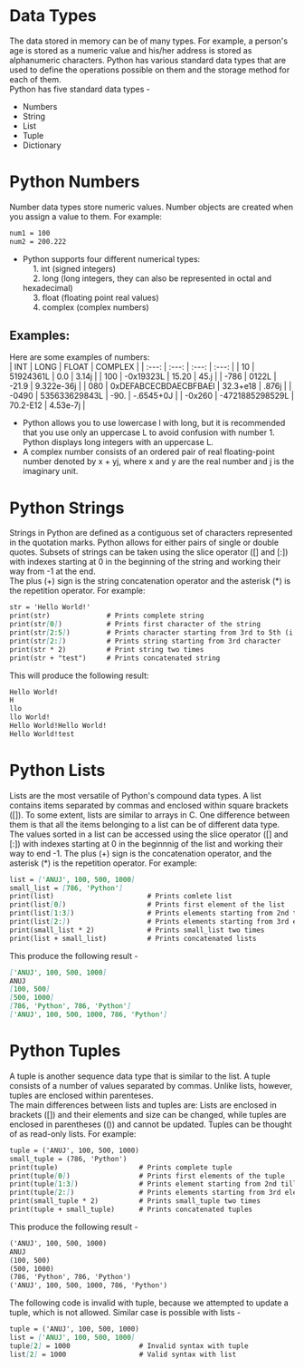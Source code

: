 # Data Types
The data stored in memory can be of many types. For example, a person's age is stored as a numeric value and his/her address is stored as alphanumeric characters. Python has various standard data types that are used to define the operations possible on them and the storage method for each of them. <br>
Python has five standard data types - <br>
* Numbers       <br>
* String        <br>  
* List          <br>
* Tuple         <br>
* Dictionary    <br>

# Python Numbers
Number data types store numeric values. Number objects are created when you assign a value to them. For example:
```md
num1 = 100
num2 = 200.222
```
* Python supports four different numerical types: <br>
&emsp; 1. int (signed integers) <br>
&emsp; 2. long (long integers, they can also be represented in octal and hexadecimal) <br>
&emsp; 3. float (floating point real values) <br>
&emsp; 4. complex (complex numbers)

## Examples:
Here are some examples of numbers: <br>
| INT | LONG | FLOAT | COMPLEX |
| :---: | :---: | :---: | :---: |
| 10 | 51924361L | 0.0 | 3.14j |
| 100 | -0x19323L | 15.20 | 45.j |
| -786 | 0122L | -21.9 | 9.322e-36j |
| 080 | 0xDEFABCECBDAECBFBAEI | 32.3+e18 | .876j |
| -0490 | 535633629843L | -90. | -.6545+0J |
| -0x260 | -4721885298529L | 70.2-E12 | 4.53e-7j |

* Python allows you to use lowercase l with long, but it is recommended that you use only an uppercase L to avoid confusion with number 1. Python displays long integers with an uppercase L. <br>
* A complex number consists of an ordered pair of real floating-point number denoted by x + yj, where x and y are the real number and j is the imaginary unit.

# Python Strings
Strings in Python are defined as a contiguous set of characters represented in the quotation marks. Python allows for either pairs of single or double quotes. Subsets of strings can be taken using the slice operator ([] and [:]) with indexes starting at 0 in the beginning of the string and working their way from -1 at the end. <br>
The plus (+) sign is the string concatenation operator and the asterisk (*) is the repetition operator. For example:
```md
str = 'Hello World!'
print(str)              # Prints complete string
print(str[0])           # Prints first character of the string
print(str[2:5])         # Prints character starting from 3rd to 5th (i.e., index 2 to index 4)
print(str[2:])          # Prints string starting from 3rd character 
print(str * 2)          # Print string two times
print(str + "test")     # Prints concatenated string
```

This will produce the following result:
```md
Hello World!
H
llo
llo World!
Hello World!Hello World!
Hello World!test
```

# Python Lists
Lists are the most versatile of Python's compound data types. A list contains items separated by commas and enclosed within square brackets ([]). To some extent, lists are similar to arrays in C. One difference between them is that all the items belonging to a list can be of different data type. <br>
The values sorted in a list can be accessed using the slice operator ([] and [:]) with indexes starting at 0 in the beginnnig of the list and working their way to end -1. The plus (+) sign is the concatenation operator, and the asterisk (*) is the repetition operator. For example:
```md
list = ['ANUJ', 100, 500, 1000]
small_list = [786, 'Python']
print(list)                       # Prints comlete list
print(list[0])                    # Prints first element of the list
print(list[1:3])                  # Prints elements starting from 2nd till 3rd
print(list[2:])                   # Prints elements starting from 3rd element
print(small_list * 2)             # Prints small_list two times
print(list + small_list)          # Prints concatenated lists
```

This produce the following result -
```md
['ANUJ', 100, 500, 1000]
ANUJ
[100, 500]
[500, 1000]
[786, 'Python', 786, 'Python']
['ANUJ', 100, 500, 1000, 786, 'Python']
```

# Python Tuples
A tuple is another sequence data type that is similar to the list. A tuple consists of a number of values separated by commas. Unlike lists, however, tuples are enclosed within parenteses. <br>
The main differences between lists and tuples are: Lists are enclosed in brackets ([]) and their elements and size can be changed, while tuples are enclosed in parentheses (()) and cannot be updated. Tuples can be thought of as read-only lists. For example:
```md
tuple = ('ANUJ', 100, 500, 1000)
small_tuple = (786, 'Python')
print(tuple)                    # Prints complete tuple
print(tuple[0])                 # Prints first elements of the tuple
print(tuple[1:3])               # Prints element starting from 2nd till 3rd
print(tuple[2:])                # Prints elements starting from 3rd elements
print(small_tuple * 2)          # Prints small_tuple two times
print(tuple + small_tuple)      # Prints concatenated tuples
```

This produce the following result - 
```md
('ANUJ', 100, 500, 1000)
ANUJ
(100, 500)
(500, 1000)
(786, 'Python', 786, 'Python')
('ANUJ', 100, 500, 1000, 786, 'Python')
```

The following code is invalid with tuple, because we attempted to update a tuple, which is not allowed. Similar case is possible with lists - 
```md
tuple = ('ANUJ', 100, 500, 1000)
list = ['ANUJ', 100, 500, 1000]
tuple[2] = 1000                 # Invalid syntax with tuple
list[2] = 1000                  # Valid syntax with list
```
